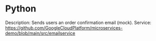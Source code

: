 # Python

Description: Sends users an order confirmation email (mock).
Service: https://github.com/GoogleCloudPlatform/microservices-demo/blob/main/src/emailservice